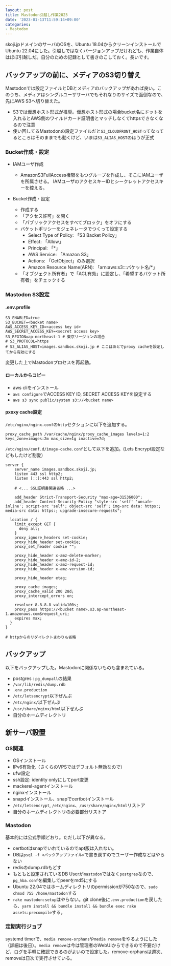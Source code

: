 ```yaml
---
layout: post
title: Mastodon引越し作業2023
date: '2023-01-13T11:59:14+09:00'
categories:
- Mastodon
---
```


skoji.jpドメインのサーバのOSを、Ubuntu 18.04からクリーンインストールでUbuntu 22.04にした。引越しではなくバージョンアップだけれども、作業自体はほぼ引越しだ。自分のための記録として書きのこしておく。長いです。

## バックアップの前に、メディアのS3切り替え

Mastodonでは設定ファイルとDBとメディアのバックアップがあれば良い。このうち、メディアはシングルユーザサーバでもそれなりのサイズで面倒なので、先にAWS S3へ切り替えた。

* S3では仮想ホスト形式が推奨。仮想ホスト形式の場合bucket名にドットを入れるとAWS側のワイルドカード証明書とマッチしなくてhttpsできなくなるので注意
* 使い回してるMastodonの設定ファイルだと`S3_CLOUDFRONT_HOST`ってなってるところはそのままでも動くけど、いまは`S3_ALIAS_HOST`のほうが正式

### Bucket作成・設定

* IAMユーザ作成

  * AmazonS3FullAccess権限をもつグループを作成し、そこにIAMユーザを所属させる。
IAMユーザのアクセスキーIDとシークレットアクセスキーを控える。

* Bucket作成・設定
  * 作成する
  * 「アクセス許可」を開く
  * 「パブリックアクセスをすべてブロック」をオフにする
  * バケットポリシーをジェネレータでつくって設定する
    * Select Type of Policy: 「S3 Backet Policy」
    * Effect: 「Allow」
    * Principal: 「*」
    * AWS Service: 「Amazon S3」
    * Actions: 「GetObject」のみ選択
    * Amazon Resource Name(ARN): 「arn:aws:s3:::バケット名/*」
  * 「オブジェクト所有者」で「ACL有効」に設定し、「希望するバケット所有者」をチェックする

### Mastodon S3設定

#### .env.profile

```
S3_ENABLED=true
S3_BUCKET=<bucket name>
AWS_ACCESS_KEY_ID=<access key id>
AWS_SECRET_ACCESS_KEY=<secret access key>
S3_REGION=ap-northeast-1 # 東京リージョンの場合
# S3_PROTOCOL=https
# S3_ALIAS_HOST=images.sandbox.skoji.jp # ここはあとでproxy cacheを設定してから有効にする
```
変更した上でMastodonプロセスを再起動。

#### ローカルからコピー

* aws cliをインストール
* `aws configure`でACCESS KEY ID, SECRET ACCESS KEYを設定する
* `aws s3 sync public/system s3://<bucket name>`

#### pxoxy cache設定

`/etc/nginx/nginx.conf`の`http`セクションに以下を追加する。

```
proxy_cache_path /var/cache/nginx/proxy_cache_images levels=1:2 keys_zone=images:2m max_size=1g inactive=7d;
```

`/etc/nginx/conf.d/image-cache.conf`として以下を追加。(Lets Encrypt設定などもしたけど割愛）

```
server {
    server_name images.sandbox.skoji.jp;
    listen 443 ssl http2;
    listen [::]:443 ssl http2;

    # <... SSL証明書関連省略 ...>

    add_header Strict-Transport-Security "max-age=31536000";
    add_header Content-Security-Policy "style-src 'self' 'unsafe-inline'; script-src 'self'; object-src 'self'; img-src data: https:; media-src data: https:; upgrade-insecure-requests";

  location / {
    limit_except GET {
      deny all;
    }
    proxy_ignore_headers set-cookie;
    proxy_hide_header set-cookie;
    proxy_set_header cookie "";

    proxy_hide_header x-amz-delete-marker;
    proxy_hide_header x-amz-id-2;
    proxy_hide_header x-amz-request-id;
    proxy_hide_header x-amz-version-id;

    proxy_hide_header etag;

    proxy_cache images;
    proxy_cache_valid 200 28d;
    proxy_intercept_errors on;

    resolver 8.8.8.8 valid=100s;
    proxy_pass https://<bucket name>.s3.ap-northeast-1.amazonaws.com$request_uri; 
    expires max;
  }
}

# httpからのリダイレクトまわりも省略
```

## バックアップ

以下をバックアップした。Mastodonに関係ないものも含まれている。

* postgres : `pg_dumpall`の結果
* `/var/lib/redis/dump.rdb`
* `.env.production`
* `/etc/letsencrypt`以下ぜんぶ
* `/etc/nginx/`以下ぜんぶ
* `/usr/share/nginx/html`以下ぜんぶ
* 自分のホームディレクトリ

## 新サーバ設置

### OS関連

* OSインストール
* IPv6有効化（さくらのVPSではデフォルト無効なので）
* ufw設定
* ssh設定: identity onlyにしてport変更
* mackerel-agentインストール
* nginxインストール
* snapdインストール、snapでcertbotインストール
* `/etc/letsencrypt`, `/etc/nginx`、`/usr/share/nginx/html`リストア
* 自分のホームディレクトリの必要部分リストア

### Mastodon

基本的には公式手順どおり。ただし以下が異なる。

* certbotはsnapでいれているのでapt版は入れない。
* DBは`psql -f <バックアップファイル>`で書き戻すのでユーザー作成などはやらない
* redisのdump.rdbもどす 
* もともと設定されているDB Userが`mastodon`ではなく`postgres`なので、`pg_hba.conf`を編集してpeerをmd5にする
* Ubuntu 22.04ではホームディレクトリのpermissionが750なので、`sudo chmod 755 /home/mastodon`する
* `rake mastodon:setup`はやらない。git clone後に`.env.production`を戻したら、`yarn install && bundle install && bundle exec rake assets:precompile`する。

### 定期実行ジョブ

systemd timerで、`media remove-orphans`や`media remove`をやるようにした（詳細は後日）。`media remove`は今は管理者のWebUIからできるので不要だけど、ログを手軽に確認できるのがよいので設定した。remove-orphansは週次、removeは日次で実行させている。





